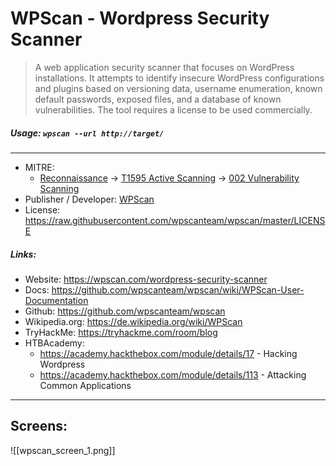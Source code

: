 # WPScan - Wordpress Security Scanner
>A web application security scanner that focuses on WordPress installations. It attempts to identify insecure WordPress configurations and plugins based on versioning data, username enumeration, known default passwords, exposed files, and a database of known vulnerabilities. The tool requires a license to be used commercially.

##### Usage: `wpscan --url http://target/`
___
- MITRE: 
	- [Reconnaissance](https://attack.mitre.org/tactics/TA0043/) -> [T1595 Active Scanning](https://attack.mitre.org/techniques/T1595/) -> [002 Vulnerability Scanning](https://attack.mitre.org/techniques/T1595/002/)
- Publisher / Developer: [WPScan](https://wpscan.com/)
- License: https://raw.githubusercontent.com/wpscanteam/wpscan/master/LICENSE


##### Links:
- Website: https://wpscan.com/wordpress-security-scanner
- Docs: https://github.com/wpscanteam/wpscan/wiki/WPScan-User-Documentation
- Github: https://github.com/wpscanteam/wpscan
- Wikipedia.org: https://de.wikipedia.org/wiki/WPScan
- TryHackMe: https://tryhackme.com/room/blog
- HTBAcademy: 
	- https://academy.hackthebox.com/module/details/17 - Hacking Wordpress
	- https://academy.hackthebox.com/module/details/113 - Attacking Common Applications
___
## Screens:
![[wpscan_screen_1.png]]